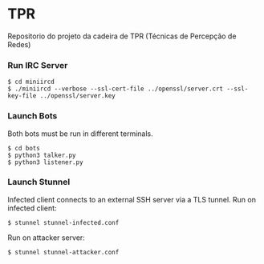 # TPR
Repositorio do projeto da cadeira de TPR (Técnicas de Percepção de Redes)

### Run IRC Server
```
$ cd miniircd
$ ./miniircd --verbose --ssl-cert-file ../openssl/server.crt --ssl-key-file ../openssl/server.key
```

### Launch Bots
Both bots must be run in different terminals.
```
$ cd bots
$ python3 talker.py
$ python3 listener.py
```

### Launch Stunnel
Infected client connects to an external SSH server via a TLS tunnel.
Run on infected client:
```
$ stunnel stunnel-infected.conf
```
Run on attacker server:
```
$ stunnel stunnel-attacker.conf
```